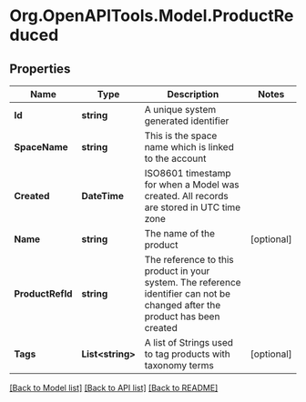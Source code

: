 
# Org.OpenAPITools.Model.ProductReduced

## Properties

Name | Type | Description | Notes
------------ | ------------- | ------------- | -------------
**Id** | **string** | A unique system generated identifier | 
**SpaceName** | **string** | This is the space name which is linked to the account | 
**Created** | **DateTime** | ISO8601 timestamp for when a Model was created. All records are stored in UTC time zone | 
**Name** | **string** | The name of the product | [optional] 
**ProductRefId** | **string** | The reference to this product in your system. The reference identifier can not be changed after the product has been created | 
**Tags** | **List&lt;string&gt;** | A list of Strings used to tag products with taxonomy terms | [optional] 

[[Back to Model list]](../README.md#documentation-for-models)
[[Back to API list]](../README.md#documentation-for-api-endpoints)
[[Back to README]](../README.md)

